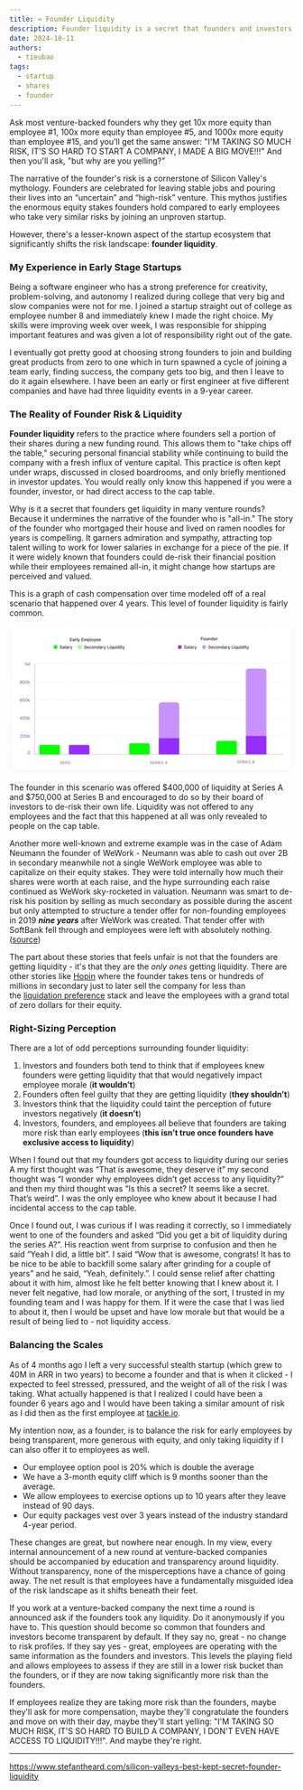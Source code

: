 ```yaml
---
title: ≈ Founder Liquidity
description: Founder liquidity is a secret that founders and investors don't want you to know
date: 2024-10-11
authors:
  - tieubao
tags:
  - startup
  - shares
  - founder
---
```


Ask most venture-backed founders why they get 10x more equity than employee #1, 100x more equity than employee #5, and 1000x more equity than employee #15, and you'll get the same answer: "I'M TAKING SO MUCH RISK, IT'S SO HARD TO START A COMPANY, I MADE A BIG MOVE!!!" And then you'll ask, "but why are you yelling?”

The narrative of the founder's risk is a cornerstone of Silicon Valley's mythology. Founders are celebrated for leaving stable jobs and pouring their lives into an “uncertain” and “high-risk” venture. This mythos justifies the enormous equity stakes founders hold compared to early employees who take very similar risks by joining an unproven startup.

However, there's a lesser-known aspect of the startup ecosystem that significantly shifts the risk landscape: **founder liquidity**.

### My Experience in Early Stage Startups

Being a software engineer who has a strong preference for creativity, problem-solving, and autonomy I realized during college that very big and slow companies were not for me. I joined a startup straight out of college as employee number 8 and immediately knew I made the right choice. My skills were improving week over week, I was responsible for shipping important features and was given a lot of responsibility right out of the gate.

I eventually got pretty good at choosing strong founders to join and building great products from zero to one which in turn spawned a cycle of joining a team early, finding success, the company gets too big, and then I leave to do it again elsewhere. I have been an early or first engineer at five different companies and have had three liquidity events in a 9-year career.

### The Reality of Founder Risk & Liquidity

**Founder liquidity** refers to the practice where founders sell a portion of their shares during a new funding round. This allows them to "take chips off the table," securing personal financial stability while continuing to build the company with a fresh influx of venture capital. This practice is often kept under wraps, discussed in closed boardrooms, and only briefly mentioned in investor updates. You would really only know this happened if you were a founder, investor, or had direct access to the cap table.

Why is it a secret that founders get liquidity in many venture rounds? Because it undermines the narrative of the founder who is "all-in." The story of the founder who mortgaged their house and lived on ramen noodles for years is compelling. It garners admiration and sympathy, attracting top talent willing to work for lower salaries in exchange for a piece of the pie. If it were widely known that founders could de-risk their financial position while their employees remained all-in, it might change how startups are perceived and valued.

This is a graph of cash compensation over time modeled off of a real scenario that happened over 4 years. This level of founder liquidity is fairly common.

![](assets/founder-liquidity-chart-1.webp)

The founder in this scenario was offered $400,000 of liquidity at Series A and $750,000 at Series B and encouraged to do so by their board of investors to de-risk their own life. Liquidity was not offered to any employees and the fact that this happened at all was only revealed to people on the cap table.

Another more well-known and extreme example was in the case of Adam Neumann the founder of WeWork - Neumann was able to cash out over 2B in secondary meanwhile not a single WeWork employee was able to capitalize on their equity stakes. They were told internally how much their shares were worth at each raise, and the hype surrounding each raise continued as WeWork sky-rocketed in valuation. Neumann was smart to de-risk his position by selling as much secondary as possible during the ascent but only attempted to structure a tender offer for non-founding employees in 2019 **_nine years_** after WeWork was created. That tender offer with SoftBank fell through and employees were left with absolutely nothing. ([source](https://www.forbes.com/sites/samanthasharf/2020/04/13/wework-employees-feel-abandoned-and-angry-as-softbank-ditches-its-3-billion-buyout-offer?ref=stefantheard.com))

The part about these stories that feels unfair is not that the founders are getting liquidity - it's that they are the _only ones_ getting liquidity. There are other stories like [Hopin](https://techfundingnews.com/unravelling-virtual-dreams-the-rise-and-fall-of-hopin/?ref=stefantheard.com) where the founder takes tens or hundreds of millions in secondary just to later sell the company for less than the [liquidation preference](https://www.holloway.com/g/venture-capital/sections/liquidation-preference?ref=stefantheard.com) stack and leave the employees with a grand total of zero dollars for their equity.

### Right-Sizing Perception

There are a lot of odd perceptions surrounding founder liquidity:

1. Investors and founders both tend to think that if employees knew founders were getting liquidity that that would negatively impact employee morale (**it wouldn’t**)
2. Founders often feel guilty that they are getting liquidity (**they shouldn’t**)
3. Investors think that the liquidity could taint the perception of future investors negatively (**it doesn’t**)
4. Investors, founders, and employees all believe that founders are taking more risk than early employees (**this isn’t true once founders have exclusive access to liquidity**)

When I found out that my founders got access to liquidity during our series A my first thought was “That is awesome, they deserve it” my second thought was “I wonder why employees didn’t get access to any liquidity?” and then my third thought was “Is this a secret? It seems like a secret. That’s weird”. I was the only employee who knew about it because I had incidental access to the cap table.

Once I found out, I was curious if I was reading it correctly, so I immediately went to one of the founders and asked “Did you get a bit of liquidity during the series A?”. His reaction went from surprise to confusion and then he said “Yeah I did, a little bit”. I said “Wow that is awesome, congrats! It has to be nice to be able to backfill some salary after grinding for a couple of years” and he said, “Yeah, definitely.”. I could sense relief after chatting about it with him, almost like he felt better knowing that I knew about it. I never felt negative, had low morale, or anything of the sort, I trusted in my founding team and I was happy for them. If it were the case that I was lied to about it, then I would be upset and have low morale but that would be a result of being lied to - not liquidity access.

### Balancing the Scales

As of 4 months ago I left a very successful stealth startup (which grew to 40M in ARR in two years) to become a founder and that is when it clicked - I expected to feel stressed, pressured, and the weight of all of the risk I was taking. What actually happened is that I realized I could have been a founder 6 years ago and I would have been taking a similar amount of risk as I did then as the first employee at [tackle.io](http://tackle.io/?ref=stefantheard.com).

My intention now, as a founder, is to balance the risk for early employees by being transparent, more generous with equity, and only taking liquidity if I can also offer it to employees as well.

- Our employee option pool is 20% which is double the average
- We have a 3-month equity cliff which is 9 months sooner than the average.
- We allow employees to exercise options up to 10 years after they leave instead of 90 days.
- Our equity packages vest over 3 years instead of the industry standard 4-year period.

These changes are great, but nowhere near enough. In my view, every internal announcement of a new round at venture-backed companies should be accompanied by education and transparency around liquidity. Without transparency, none of the misperceptions have a chance of going away. The net result is that employees have a fundamentally misguided idea of the risk landscape as it shifts beneath their feet.

If you work at a venture-backed company the next time a round is announced ask if the founders took any liquidity. Do it anonymously if you have to. This question should become so common that founders and investors become transparent by default. If they say no, great - no change to risk profiles. If they say yes - great, employees are operating with the same information as the founders and investors. This levels the playing field and allows employees to assess if they are still in a lower risk bucket than the founders, or if they are now taking significantly more risk than the founders.  
  
If employees realize they are taking more risk than the founders, maybe they'll ask for more compensation, maybe they'll congratulate the founders and move on with their day, maybe they'll start yelling: "I'M TAKING SO MUCH RISK, IT'S SO HARD TO BUILD A COMPANY, I DON'T EVEN HAVE ACCESS TO LIQUIDITY!!!". And maybe they're right.

---
<https://www.stefantheard.com/silicon-valleys-best-kept-secret-founder-liquidity>
